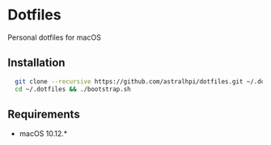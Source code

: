 # Dotfiles
Personal dotfiles for macOS

## Installation

```bash
  git clone --recursive https://github.com/astralhpi/dotfiles.git ~/.dotfiles
  cd ~/.dotfiles && ./bootstrap.sh
```

## Requirements

 * macOS 10.12.*
